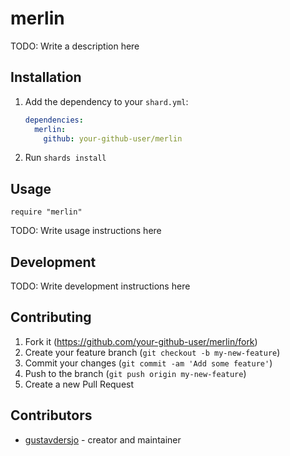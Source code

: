 # merlin

TODO: Write a description here

## Installation

1. Add the dependency to your `shard.yml`:

   ```yaml
   dependencies:
     merlin:
       github: your-github-user/merlin
   ```

2. Run `shards install`

## Usage

```crystal
require "merlin"
```

TODO: Write usage instructions here

## Development

TODO: Write development instructions here

## Contributing

1. Fork it (<https://github.com/your-github-user/merlin/fork>)
2. Create your feature branch (`git checkout -b my-new-feature`)
3. Commit your changes (`git commit -am 'Add some feature'`)
4. Push to the branch (`git push origin my-new-feature`)
5. Create a new Pull Request

## Contributors

- [gustavdersjo](https://github.com/your-github-user) - creator and maintainer
